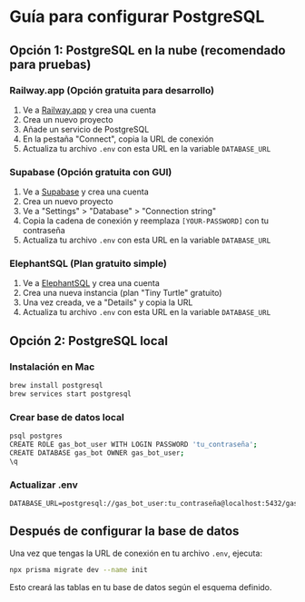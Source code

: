 # Guía para configurar PostgreSQL

## Opción 1: PostgreSQL en la nube (recomendado para pruebas)

### Railway.app (Opción gratuita para desarrollo)
1. Ve a [Railway.app](https://railway.app/) y crea una cuenta
2. Crea un nuevo proyecto
3. Añade un servicio de PostgreSQL
4. En la pestaña "Connect", copia la URL de conexión
5. Actualiza tu archivo `.env` con esta URL en la variable `DATABASE_URL`

### Supabase (Opción gratuita con GUI)
1. Ve a [Supabase](https://supabase.com/) y crea una cuenta
2. Crea un nuevo proyecto
3. Ve a "Settings" > "Database" > "Connection string"
4. Copia la cadena de conexión y reemplaza `[YOUR-PASSWORD]` con tu contraseña
5. Actualiza tu archivo `.env` con esta URL en la variable `DATABASE_URL`

### ElephantSQL (Plan gratuito simple)
1. Ve a [ElephantSQL](https://www.elephantsql.com/) y crea una cuenta
2. Crea una nueva instancia (plan "Tiny Turtle" gratuito)
3. Una vez creada, ve a "Details" y copia la URL
4. Actualiza tu archivo `.env` con esta URL en la variable `DATABASE_URL`

## Opción 2: PostgreSQL local

### Instalación en Mac
```bash
brew install postgresql
brew services start postgresql
```

### Crear base de datos local
```bash
psql postgres
CREATE ROLE gas_bot_user WITH LOGIN PASSWORD 'tu_contraseña';
CREATE DATABASE gas_bot OWNER gas_bot_user;
\q
```

### Actualizar .env
```
DATABASE_URL=postgresql://gas_bot_user:tu_contraseña@localhost:5432/gas_bot
```

## Después de configurar la base de datos

Una vez que tengas la URL de conexión en tu archivo `.env`, ejecuta:

```bash
npx prisma migrate dev --name init
```

Esto creará las tablas en tu base de datos según el esquema definido.
